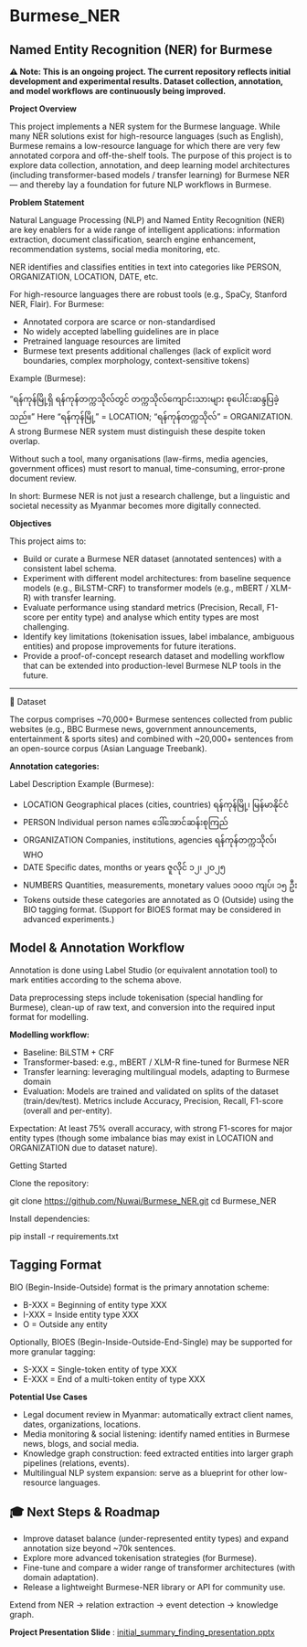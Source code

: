 # **Burmese_NER**

## **Named Entity Recognition (NER) for Burmese**

**⚠️ Note: This is an ongoing project. The current repository reflects initial development and experimental results. Dataset collection, annotation, and model workflows are continuously being improved.**

**Project Overview**

This project implements a NER system for the Burmese language. While many NER solutions exist for high-resource languages (such as English), Burmese remains a low-resource language for which there are very few annotated corpora and off-the-shelf tools.
The purpose of this project is to explore data collection, annotation, and deep learning model architectures (including transformer-based models / transfer learning) for Burmese NER — and thereby lay a foundation for future NLP workflows in Burmese.

**Problem Statement**

Natural Language Processing (NLP) and Named Entity Recognition (NER) are key enablers for a wide range of intelligent applications: information extraction, document classification, search engine enhancement, recommendation systems, social media monitoring, etc.

NER identifies and classifies entities in text into categories like PERSON, ORGANIZATION, LOCATION, DATE, etc.

For high-resource languages there are robust tools (e.g., SpaCy, Stanford NER, Flair). For Burmese:

- Annotated corpora are scarce or non-standardised
- No widely accepted labelling guidelines are in place
- Pretrained language resources are limited
- Burmese text presents additional challenges (lack of explicit word boundaries, complex morphology, context-sensitive tokens)

Example (Burmese):

“ရန်ကုန်မြို့ရှိ ရန်ကုန်တက္ကသိုလ်တွင် တက္ကသိုလ်ကျောင်းသားများ စုပေါင်းဆန္ဒပြခဲ့သည်။”
Here “ရန်ကုန်မြို့” = LOCATION; “ရန်ကုန်တက္ကသိုလ်” = ORGANIZATION. A strong Burmese NER system must distinguish these despite token overlap.

Without such a tool, many organisations (law-firms, media agencies, government offices) must resort to manual, time-consuming, error-prone document review.

In short: Burmese NER is not just a research challenge, but a linguistic and societal necessity as Myanmar becomes more digitally connected.

**Objectives**

This project aims to:

- Build or curate a Burmese NER dataset (annotated sentences) with a consistent label schema.
- Experiment with different model architectures: from baseline sequence models (e.g., BiLSTM-CRF) to transformer models (e.g., mBERT / XLM-R) with transfer learning.
- Evaluate performance using standard metrics (Precision, Recall, F1-score per entity type) and analyse which entity types are most challenging.
- Identify key limitations (tokenisation issues, label imbalance, ambiguous entities) and propose improvements for future iterations.
- Provide a proof-of-concept research dataset and modelling workflow that can be extended into production-level Burmese NLP tools in the future.

---

📂 Dataset

The corpus comprises ~70,000+ Burmese sentences collected from public websites (e.g., BBC Burmese news, government announcements, entertainment & sports sites) and combined with ~20,000+ sentences from an open-source corpus (Asian Language Treebank).

**Annotation categories:**

Label	Description	Example (Burmese):
- LOCATION	Geographical places (cities, countries)	ရန်ကုန်မြို့၊ မြန်မာနိုင်ငံ
- PERSON	Individual person names	ဒေါ်အောင်ဆန်းစုကြည်
- ORGANIZATION	Companies, institutions, agencies	ရန်ကုန်တက္ကသိုလ်၊ WHO
- DATE	Specific dates, months or years	ဇူလိုင် ၁၂၊ ၂၀၂၅
- NUMBERS	Quantities, measurements, monetary values	၁၀၀၀ ကျပ်၊ ၁၅ ဦး
- Tokens outside these categories are annotated as O (Outside) using the BIO tagging format. (Support for BIOES format may be considered in advanced experiments.)

## Model & Annotation Workflow

Annotation is done using Label Studio (or equivalent annotation tool) to mark entities according to the schema above.

Data preprocessing steps include tokenisation (special handling for Burmese), clean-up of raw text, and conversion into the required input format for modelling.

**Modelling workflow:**

- Baseline: BiLSTM + CRF
- Transformer-based: e.g., mBERT / XLM-R fine-tuned for Burmese NER
- Transfer learning: leveraging multilingual models, adapting to Burmese domain
- Evaluation: Models are trained and validated on splits of the dataset (train/dev/test). Metrics include Accuracy, Precision, Recall, F1-score (overall and per-entity).

Expectation: At least 75% overall accuracy, with strong F1-scores for major entity types (though some imbalance bias may exist in LOCATION and ORGANIZATION due to dataset nature).

Getting Started

Clone the repository:

git clone https://github.com/Nuwai/Burmese_NER.git
cd Burmese_NER


Install dependencies:

pip install -r requirements.txt


## Tagging Format

BIO (Begin-Inside-Outside) format is the primary annotation scheme:

- B-XXX = Beginning of entity type XXX
- I-XXX = Inside entity type XXX
- O = Outside any entity

Optionally, BIOES (Begin-Inside-Outside-End-Single) may be supported for more granular tagging:
- S-XXX = Single-token entity of type XXX
- E-XXX = End of a multi-token entity of type XXX

**Potential Use Cases**

- Legal document review in Myanmar: automatically extract client names, dates, organizations, locations.
- Media monitoring & social listening: identify named entities in Burmese news, blogs, and social media.
- Knowledge graph construction: feed extracted entities into larger graph pipelines (relations, events).
- Multilingual NLP system expansion: serve as a blueprint for other low-resource languages.

## 🎓 Next Steps & Roadmap

- Improve dataset balance (under-represented entity types) and expand annotation size beyond ~70k sentences.
- Explore more advanced tokenisation strategies (for Burmese).
- Fine-tune and compare a wider range of transformer architectures (with domain adaptation).
- Release a lightweight Burmese-NER library or API for community use.

Extend from NER → relation extraction → event detection → knowledge graph.

**Project Presentation Slide** : [initial_summary_finding_presentation.pptx](https://github.com/user-attachments/files/23211181/initial_summary_finding_presentation.pptx)
